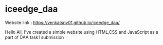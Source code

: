 # iceedge_daa
Website link : https://venkatsnv01.github.io/iceedge_daa/

Hello All, I've created a simple website using HTML,CSS and JavaScript as a part of DAA task1 submission
